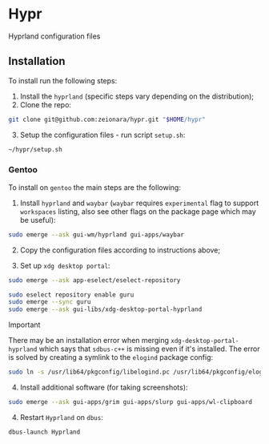 # Hypr

Hyprland configuration files

## Installation

To install run the following steps:

1. Install the `hyprland` (specific steps vary depending on the distribution);
2. Clone the repo:

```sh
git clone git@github.com:zeionara/hypr.git "$HOME/hypr"
```

3. Setup the configuration files - run script `setup.sh`:

```sh
~/hypr/setup.sh
```

### Gentoo

To install on `gentoo` the main steps are the following:

1. Install `hyprland` and `waybar` (`waybar` requires `experimental` flag to support `workspaces` listing, also see other flags on the package page which may be useful):

```sh
sudo emerge --ask gui-wm/hyprland gui-apps/waybar
```

2. Copy the configuration files according to instructions above;

3. Set up `xdg desktop portal`:

```sh
sudo emerge --ask app-eselect/eselect-repository

sudo eselect repository enable guru
sudo emerge --sync guru
sudo emerge --ask gui-libs/xdg-desktop-portal-hyprland
```

> [!IMPORTANT]
> There may be an installation error when merging `xdg-desktop-portal-hyprland` which says that `sdbus-c++` is missing even if it's installed. The error is solved by creating a symlink to the `elogind` package config:
> ```sh
> sudo ln -s /usr/lib64/pkgconfig/libelogind.pc /usr/lib64/pkgconfig/elogind.pc
> ```

4. Install additional software (for taking screenshots):

```sh
sudo emerge --ask gui-apps/grim gui-apps/slurp gui-apps/wl-clipboard
```

4. Restart `Hyprland` on `dbus`:

```sh
dbus-launch Hyprland
```
